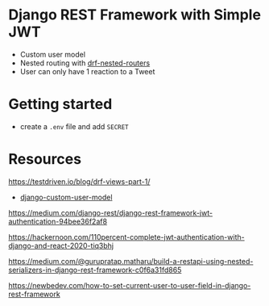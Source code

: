 # Django REST Framework with Simple JWT

- Custom user model
- Nested routing with [drf-nested-routers](https://github.com/alanjds/drf-nested-routers)
- User can only have 1 reaction to a Tweet

# Getting started

- create a `.env` file and add `SECRET`

# Resources

https://testdriven.io/blog/drf-views-part-1/

- [django-custom-user-model](https://testdriven.io/blog/django-custom-user-model/)

https://medium.com/django-rest/django-rest-framework-jwt-authentication-94bee36f2af8

https://hackernoon.com/110percent-complete-jwt-authentication-with-django-and-react-2020-tiq3bhj

https://medium.com/@gurupratap.matharu/build-a-restapi-using-nested-serializers-in-django-rest-framework-c0f6a31fd865

https://newbedev.com/how-to-set-current-user-to-user-field-in-django-rest-framework